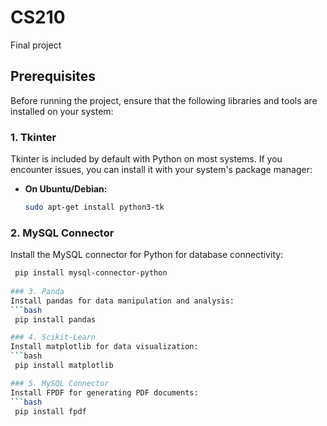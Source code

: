 # CS210
Final project
## Prerequisites

Before running the project, ensure that the following libraries and tools are installed on your system:

### 1. Tkinter
Tkinter is included by default with Python on most systems. If you encounter issues, you can install it with your system's package manager:

- **On Ubuntu/Debian:**
  ```bash
  sudo apt-get install python3-tk

### 2. MySQL Connector
Install the MySQL connector for Python for database connectivity:
 ```bash
  pip install mysql-connector-python
  
### 3. Panda
Install pandas for data manipulation and analysis:
 ```bash
  pip install pandas

### 4. Scikit-Learn
Install matplotlib for data visualization:
 ```bash
  pip install matplotlib

### 5. MySQL Connector
Install FPDF for generating PDF documents:
 ```bash
  pip install fpdf

